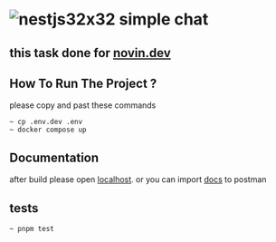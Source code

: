 # ![nestjs32x32](https://github.com/imanhpr/nest-assignment/assets/56130647/facef099-7c17-4d9c-ae36-84265b05e31a) simple chat

## this task done for [novin.dev](https://novin.dev/)
## How To Run The Project ?

please copy and past these commands

```
~ cp .env.dev .env
~ docker compose up
```

## Documentation

after build please open [localhost](http://localhost:3000/docs).
or you can import [docs](https://github.com/sg-milad/simple-chat-app/blob/master/docs-json.json) to postman

## tests

```
~ pnpm test
```

